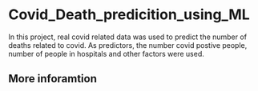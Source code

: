 # Covid_Death_predicition_using_ML

In this project, real covid related data was used to predict the number of deaths related to covid.
As predictors, the number covid postive people, number of people in hospitals and other factors were used.

## More inforamtion